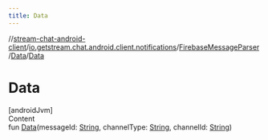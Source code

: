 ```yaml
---
title: Data
---
```

//[stream-chat-android-client](../../../../index.md)/[io.getstream.chat.android.client.notifications](../../index.md)/[FirebaseMessageParser](../index.md)/[Data](index.md)/[Data](Data.md)



# Data  
[androidJvm]  
Content  
fun [Data](Data.md)(messageId: [String](https://kotlinlang.org/api/latest/jvm/stdlib/kotlin/-string/index.html), channelType: [String](https://kotlinlang.org/api/latest/jvm/stdlib/kotlin/-string/index.html), channelId: [String](https://kotlinlang.org/api/latest/jvm/stdlib/kotlin/-string/index.html))  




